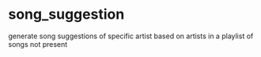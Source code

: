 # song_suggestion
generate song suggestions of specific artist based on artists in a playlist of songs not present
